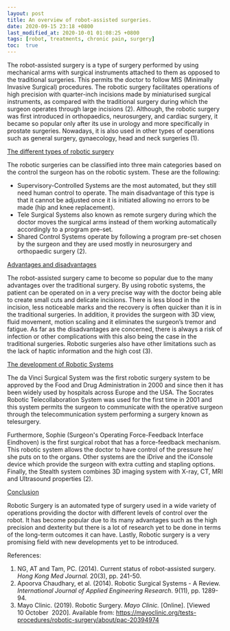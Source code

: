 ```yaml
---
layout: post
title: An overview of robot-assisted surgeries. 
date: 2020-09-15 23:18 +0800
last_modified_at: 2020-10-01 01:08:25 +0800
tags: [robot, treatments, chronic pain, surgery]
toc:  true
---
```

<p>The robot-assisted surgery is a type of surgery performed by using mechanical arms with surgical instruments attached to them as opposed to the traditional surgeries. This permits the doctor to follow MIS (Minimally Invasive Surgical) procedures. The robotic surgery facilitates operations of high precision with quarter-inch incisions made by miniaturised surgical instruments, as compared with the traditional surgery during which the surgeon operates through large incisions (2). Although, the robotic surgery was first introduced in orthopaedics, neurosurgery, and cardiac surgery, it became so popular only after its use in urology and more specifically in prostate surgeries. Nowadays, it is also used in other types of operations such as general surgery, gynaecology, head and neck surgeries (1).</p>
<p><u>The different types of robotic surgery</u></p>
<p>The robotic surgeries can be classified into three main categories based on the control the surgeon has on the robotic system. These are the following:</p>
<ul>
<li>Supervisory-Controlled Systems are the most automated, but they still need human control to operate. The main disadvantage of this type is that it cannot be adjusted once it is initiated allowing no errors to be made (hip and knee replacement).</li>
<li>Tele Surgical Systems also known as remote surgery during which the doctor moves the surgical arms instead of them working automatically accordingly to a program pre-set.</li>
<li>Shared Control Systems operate by following a program pre-set chosen by the surgeon and they are used mostly in neurosurgery and orthopaedic surgery (2).</li>
</ul>
<p><u>Advantages and disadvantages</u></p>
<p>The robot-assisted surgery came to become so popular due to the many advantages over the traditional surgery. By using robotic systems, the patient can be operated on in a very precise way with the doctor being able to create small cuts and delicate incisions. There is less blood in the incision, less noticeable marks and the recovery is often quicker than it is in the traditional surgeries. In addition, it provides the surgeon with 3D view, fluid movement, motion scaling and it eliminates the surgeon&rsquo;s tremor and fatigue. As far as the disadvantages are concerned, there is always a risk of infection or other complications with this also being the case in the traditional surgeries. Robotic surgeries also have other limitations such as the lack of haptic information and the high cost (3).</p>
<p><u>The development of Robotic Systems</u></p>
<p>The da Vinci Surgical System was the first robotic surgery system to be approved by the Food and Drug Administration in 2000 and since then it has been widely used by hospitals across Europe and the USA. The Socrates Robotic Telecollaboration System was used for the first time in 2001 and this system permits the surgeon to communicate with the operative surgeon through the telecommunication system performing a surgery known as telesurgery.</p>
<p>Furthermore, Sophie (Surgeon's Operating Force-Feedback Interface Eindhoven) is the first surgical robot that has a force-feedback mechanism. This robotic system allows the doctor to have control of the pressure he/ she puts on to the organs. Other systems are the iDrive and the iConsole device which provide the surgeon with extra cutting and stapling options. Finally, the Stealth system combines 3D imaging system with X-ray, CT, MRI and Ultrasound properties (2).</p>
<p><u>Conclusion</u></p>
<p>Robotic Surgery is an automated type of surgery used in a wide variety of operations providing the doctor with different levels of control over the robot. It has become popular due to its many advantages such as the high precision and dexterity but there is a lot of research yet to be done in terms of the long-term outcomes it can have. Lastly, Robotic surgery is a very promising field with new developments yet to be introduced.</p>
<p>References:</p>
<ol>
<li><span>NG, AT and Tam, PC. (2014). Current status of robot-assisted surgery. <em>Hong Kong Med Journal.</em> 20(3), pp. 241-50.</span></li>
<li>Apoorva Chaudhary, et al. (2014). Robotic Surgical Systems - A Review. <em>International Journal of Applied Engineering Research</em>. 9(11), pp. 1289-94.</li>
<li><span>Mayo Clinic. (2019). Robotic Surgery.<em> Mayo Clinic.</em> [Online]. [Viewed 10&nbsp;October&nbsp; 2020]. Available from: </span><a href="https://www.mayoclinic.org/tests-procedures/robotic-surgery/about/pac-20394974">https://mayoclinic.org/tests-procedures/robotic-surgery/about/pac-20394974</a></li>
</ol>